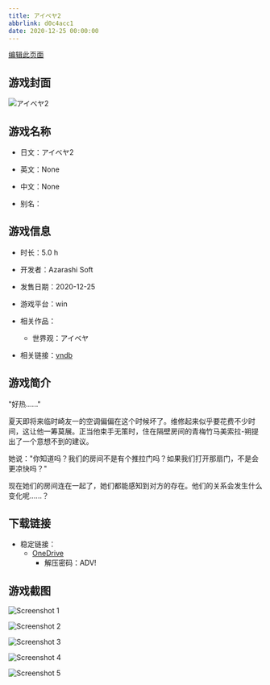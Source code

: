 ```yaml
---
title: アイベヤ2
abbrlink: d0c4acc1
date: 2020-12-25 00:00:00
---
```

[编辑此页面](https://github.com/ACG-3/ADV3-source/blob/main/source/_posts/games/%E3%82%A2%E3%82%A4%E3%83%99%E3%83%A42.md)

## 游戏封面

![アイベヤ2](https://pan.timero.xyz/onedrive/img_lib_001/%E3%82%A2%E3%82%A4%E3%83%99%E3%83%A42_cover.avif)


## 游戏名称

- 日文：アイベヤ2
- 英文：None
- 中文：None

- 别名：


## 游戏信息

- 时长：5.0 h
- 开发者：Azarashi Soft
- 发售日期：2020-12-25
- 游戏平台：win
- 相关作品：
   - 世界观：アイベヤ

- 相关链接：[vndb](https://vndb.org/v29052)


## 游戏简介

"好热......"

夏天即将来临时崎友一的空调偏偏在这个时候坏了。维修起来似乎要花费不少时间，这让他一筹莫展。正当他束手无策时，住在隔壁房间的青梅竹马美索拉-朔提出了一个意想不到的建议。

她说："你知道吗？我们的房间不是有个推拉门吗？如果我们打开那扇门，不是会更凉快吗？"

现在她们的房间连在一起了，她们都能感知到对方的存在。他们的关系会发生什么变化呢......？




## 下载链接

- 稳定链接：
    - [OneDrive](https://pan.timero.xyz/onedrive/adv_lib_001/%E3%82%A2%E3%82%A4%E3%83%99%E3%83%A42)
        - 解压密码：ADV!



## 游戏截图


![Screenshot 1](https://pan.timero.xyz/onedrive/img_lib_001/%E3%82%A2%E3%82%A4%E3%83%99%E3%83%A42_Screenshot_1.avif)

![Screenshot 2](https://pan.timero.xyz/onedrive/img_lib_001/%E3%82%A2%E3%82%A4%E3%83%99%E3%83%A42_Screenshot_2.avif)

![Screenshot 3](https://pan.timero.xyz/onedrive/img_lib_001/%E3%82%A2%E3%82%A4%E3%83%99%E3%83%A42_Screenshot_3.avif)

![Screenshot 4](https://pan.timero.xyz/onedrive/img_lib_001/%E3%82%A2%E3%82%A4%E3%83%99%E3%83%A42_Screenshot_4.avif)

![Screenshot 5](https://pan.timero.xyz/onedrive/img_lib_001/%E3%82%A2%E3%82%A4%E3%83%99%E3%83%A42_Screenshot_5.avif)

